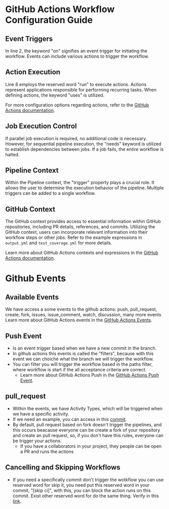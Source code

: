 # GitHub Actions Workflow Configuration Guide

## Event Triggers
In line 2, the keyword "on" signifies an event trigger for initiating the workflow. Events can include various actions to trigger the workflow.

## Action Execution
Line 8 employs the reserved word "run" to execute actions. Actions represent applications responsible for performing recurring tasks. When defining actions, the keyword "uses" is utilized.

For more configuration options regarding actions, refer to the [GitHub Actions documentation](https://github.com/marketplace/actions/checkout).

## Job Execution Control
If parallel job execution is required, no additional code is necessary. However, for sequential pipeline execution, the "needs" keyword is utilized to establish dependencies between jobs. If a job fails, the entire workflow is halted.

## Pipeline Context
Within the Pipeline context, the "trigger" property plays a crucial role. It allows the user to determine the execution behavior of the pipeline. Multiple triggers can be added to a single workflow.

## GitHub Context
The GitHub context provides access to essential information within GitHub repositories, including PR details, references, and commits. Utilizing the GitHub context, users can incorporate relevant information into their workflow steps or other jobs. Refer to the example expressions in `output.yml` and `test_coverage.yml` for more details.

Learn more about GitHub Actions contexts and expressions in the [GitHub Actions documentation](https://docs.github.com/en/actions/learn-github-actions/contexts).

# Github Events 

## Available Events
We have access a some events to the github actions: push, pull_request, create, fork, issues, issue_comment, watch, discussion, many more events
Learn more about GitHub Actions events in the [GitHub Actions Events]( https://docs.github.com/en/actions/using-workflows/events-that-trigger-workflows).

## Push Event 
* Is an event trigger based when we have a new commit in the branch.   
* In github actions this events is called the "filters", because with this event we can choiche what the branch we will trigger the workflow.
* You can filter you will trigger the workflow based in the paths filter, where workflow is start if the all acceptance criteria are correct.
    * Learn more about GitHub Actions Push in the [GitHub Actions Push Event](https://docs.github.com/en/actions/using-workflows/events-that-trigger-workflows#push).


## pull_request 
* Within the events, we have Activity Types, which will be triggered when we have a specific activity.
* If we need an example, you can access in this [commit](https://github.com/C-Brener/MarketToGo_2.0/commit/6d9dc9930d545045536305b355f9378487764e19).
* By default, pull request based on fork doesn't trigger the pipelines, and this occurs beacause everyone can be create a fork of your repository and create an pull request, so, if you don't have this rules, everyone can be trigger your actions.
    * If you have a collaborators in your project, they people can be open a PR and runs the actions

## Cancelling and Skipping Workflows
* If you need a specifically commit don't trigger the wotkflow you can use reserved word for skip it, you need put this reserved word in your commit, "[skip ci]", with this, you can block the action runs on this commit. Exist other reserved word for do the same thing. Verify in this [link](https://docs.github.com/en/actions/managing-workflow-runs/skipping-workflow-runs).